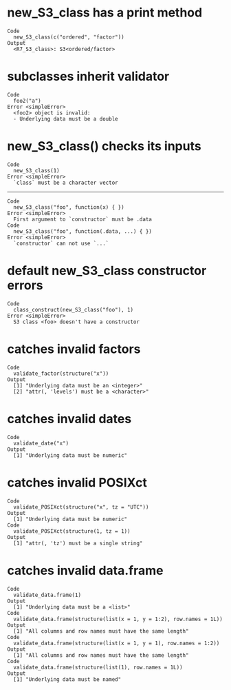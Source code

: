 # new_S3_class has a print method

    Code
      new_S3_class(c("ordered", "factor"))
    Output
      <R7_S3_class>: S3<ordered/factor>

# subclasses inherit validator

    Code
      foo2("a")
    Error <simpleError>
      <foo2> object is invalid:
      - Underlying data must be a double

# new_S3_class() checks its inputs

    Code
      new_S3_class(1)
    Error <simpleError>
      `class` must be a character vector

---

    Code
      new_S3_class("foo", function(x) { })
    Error <simpleError>
      First argument to `constructor` must be .data
    Code
      new_S3_class("foo", function(.data, ...) { })
    Error <simpleError>
      `constructor` can not use `...`

# default new_S3_class constructor errors

    Code
      class_construct(new_S3_class("foo"), 1)
    Error <simpleError>
      S3 class <foo> doesn't have a constructor

# catches invalid factors

    Code
      validate_factor(structure("x"))
    Output
      [1] "Underlying data must be an <integer>"  
      [2] "attr(, 'levels') must be a <character>"

# catches invalid dates

    Code
      validate_date("x")
    Output
      [1] "Underlying data must be numeric"

# catches invalid POSIXct

    Code
      validate_POSIXct(structure("x", tz = "UTC"))
    Output
      [1] "Underlying data must be numeric"
    Code
      validate_POSIXct(structure(1, tz = 1))
    Output
      [1] "attr(, 'tz') must be a single string"

# catches invalid data.frame

    Code
      validate_data.frame(1)
    Output
      [1] "Underlying data must be a <list>"
    Code
      validate_data.frame(structure(list(x = 1, y = 1:2), row.names = 1L))
    Output
      [1] "All columns and row names must have the same length"
    Code
      validate_data.frame(structure(list(x = 1, y = 1), row.names = 1:2))
    Output
      [1] "All columns and row names must have the same length"
    Code
      validate_data.frame(structure(list(1), row.names = 1L))
    Output
      [1] "Underlying data must be named"


